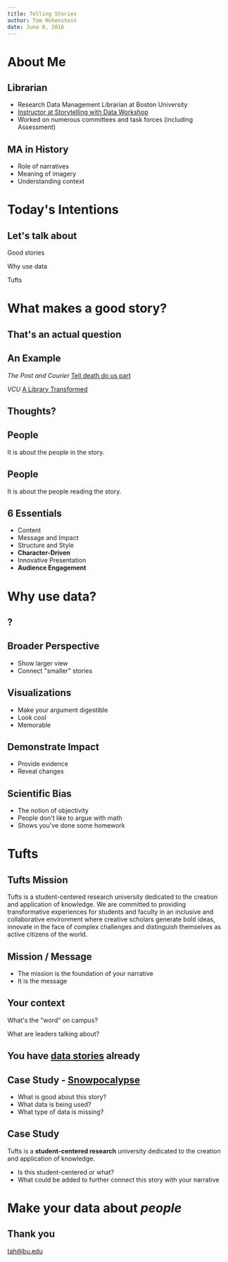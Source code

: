 ```yaml
---
title: Telling Stories
author: Tom Hohenstein
date: June 8, 2016
---
```


# About Me 

## Librarian 

+ Research Data Management Librarian at Boston University 
+ [Instructor at Storytelling with Data Workshop](http://www.bu.edu/com/data-storytelling/)
+ Worked on numerous committees and task forces (including Assessment)

## MA in History 

+ Role of narratives 
+ Meaning of imagery 
+ Understanding context 

# Today's Intentions 

## Let's talk about 

Good stories

Why use data 

Tufts 

# What makes a good story?  

## That's an actual question 

## An Example

*The Post and Courier* [Tell death do us part](http://www.postandcourier.com/tilldeath/partone.html)

*VCU* [A Library Transformed](https://vcu.exposure.co/a-library-transformed)

## Thoughts? 

## People

It is about the people in the story. 

## People 

It is about the people reading the story.

## 6 Essentials 

+ Content 
+ Message and Impact 
+ Structure and Style
+ **Character-Driven**
+ Innovative Presentation 
+ **Audience Engagement**

# Why use data? 

## ?

## Broader Perspective 

+ Show larger view 
+ Connect "smaller" stories 

## Visualizations 

+ Make your argument digestible  
+ Look cool 
+ Memorable   

## Demonstrate Impact 

+ Provide evidence
+ Reveal changes 

## Scientific Bias 

+ The notion of objectivity 
+ People don't like to argue with math 
+ Shows you've done some homework 

# Tufts 

## Tufts Mission 

Tufts is a student-centered research university dedicated to the creation and application of knowledge. We are committed to providing transformative experiences for students and faculty in an inclusive and collaborative environment where creative scholars generate bold ideas, innovate in the face of complex challenges and distinguish themselves as active citizens of the world.

## Mission / Message

+ The mission is the foundation of your narrative
+ It is the message

## Your context 

What's the "word" on campus? 

What are leaders talking about?   

## You have [data stories](http://tischlibrary.tufts.edu/about-us/data) already 

## Case Study - [Snowpocalypse](http://tischlibrary.tufts.edu/about-us/data/snow-days-tisch)

+ What is good about this story? 
+ What data is being used? 
+ What type of data is missing? 

## Case Study

Tufts is a **student-centered research** university dedicated to the creation and application of knowledge.

+ Is this student-centered or what? 
+ What could be added to further connect this story with your narrative 

# Make your data about *people*

## Thank you 

tah@bu.edu 

